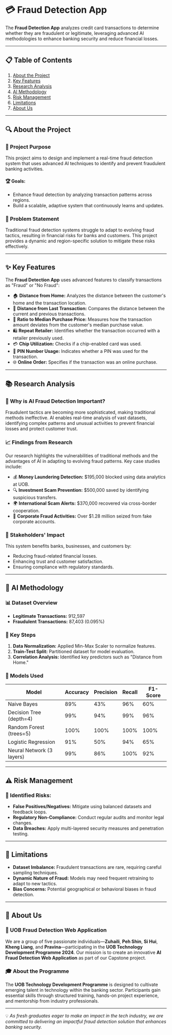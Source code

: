 # 💳 Fraud Detection App

The **Fraud Detection App** analyzes credit card transactions to determine whether they are fraudulent or legitimate, leveraging advanced AI methodologies to enhance banking security and reduce financial losses.

---

## 📋 Table of Contents

1. [About the Project](#about-the-project)
2. [Key Features](#key-features)
3. [Research Analysis](#research-analysis)
4. [AI Methodology](#ai-methodology)
5. [Risk Management](#risk-management)
6. [Limitations](#limitations)
7. [About Us](#about-us)

---

## 🔍 About the Project

### 🎯 Project Purpose

This project aims to design and implement a real-time fraud detection system that uses advanced AI techniques to identify and prevent fraudulent banking activities.

#### 🏆 Goals:
- Enhance fraud detection by analyzing transaction patterns across regions.
- Build a scalable, adaptive system that continuously learns and updates.

### 🚨 Problem Statement

Traditional fraud detection systems struggle to adapt to evolving fraud tactics, resulting in financial risks for banks and customers. This project provides a dynamic and region-specific solution to mitigate these risks effectively.

---

## ✨ Key Features

The **Fraud Detection App** uses advanced features to classify transactions as "Fraud" or "No Fraud":

- 🏠 **Distance from Home:** Analyzes the distance between the customer's home and the transaction location.
- 📍 **Distance from Last Transaction:** Compares the distance between the current and previous transactions.
- 💸 **Ratio to Median Purchase Price:** Measures how the transaction amount deviates from the customer's median purchase value.
- 🛍️ **Repeat Retailer:** Identifies whether the transaction occurred with a retailer previously used.
- 💳 **Chip Utilization:** Checks if a chip-enabled card was used.
- 🔐 **PIN Number Usage:** Indicates whether a PIN was used for the transaction.
- 🌐 **Online Order:** Specifies if the transaction was an online purchase.

---

## 📚 Research Analysis

### 🤔 Why is AI Fraud Detection Important?

Fraudulent tactics are becoming more sophisticated, making traditional methods ineffective. AI enables real-time analysis of vast datasets, identifying complex patterns and unusual activities to prevent financial losses and protect customer trust.

### 📈 Findings from Research

Our research highlights the vulnerabilities of traditional methods and the advantages of AI in adapting to evolving fraud patterns. Key case studies include:

- 💰 **Money Laundering Detection:** $195,000 blocked using data analytics at UOB.
- 🔍 **Investment Scam Prevention:** $500,000 saved by identifying suspicious transfers.
- 🌍 **International Scam Alerts:** $370,000 recovered via cross-border cooperation.
- 🏢 **Corporate Fraud Activities:** Over $1.28 million seized from fake corporate accounts.

### 👥 Stakeholders' Impact

This system benefits banks, businesses, and customers by:
- Reducing fraud-related financial losses.
- Enhancing trust and customer satisfaction.
- Ensuring compliance with regulatory standards.

---

## 🧠 AI Methodology

### 📊 Dataset Overview

- **Legitimate Transactions:** 912,597  
- **Fraudulent Transactions:** 87,403 (0.095%)

### 🔑 Key Steps

1. **Data Normalization:** Applied Min-Max Scaler to normalize features.
2. **Train-Test Split:** Partitioned dataset for model evaluation.
3. **Correlation Analysis:** Identified key predictors such as "Distance from Home."

### 🏅 Models Used

| Model                    | Accuracy | Precision | Recall | F1-Score |
|--------------------------|----------|-----------|--------|----------|
| Naive Bayes              | 89%      | 43%       | 96%    | 60%      |
| Decision Tree (depth=4)  | 99%      | 94%       | 99%    | 96%      |
| Random Forest (trees=5)  | 100%     | 100%      | 100%   | 100%     |
| Logistic Regression      | 91%      | 50%       | 94%    | 65%      |
| Neural Network (3 layers)| 99%      | 86%       | 100%   | 92%      |

---

## ⚠️ Risk Management

### 🔎 Identified Risks:

- **False Positives/Negatives:** Mitigate using balanced datasets and feedback loops.
- **Regulatory Non-Compliance:** Conduct regular audits and monitor legal changes.
- **Data Breaches:** Apply multi-layered security measures and penetration testing.

---

## 🚧 Limitations

- **Dataset Imbalance:** Fraudulent transactions are rare, requiring careful sampling techniques.
- **Dynamic Nature of Fraud:** Models may need frequent retraining to adapt to new tactics.
- **Bias Concerns:** Potential geographical or behavioral biases in fraud detection.

---

## 🏦 About Us

### 🌟 UOB Fraud Detection Web Application

We are a group of five passionate individuals—**Zuhaili**, **Peh Shin**, **Si Hui**, **Kheng Liang**, and **Pravina**—participating in the **UOB Technology Development Programme 2024**. Our mission is to create an innovative **AI Fraud Detection Web Application** as part of our Capstone project.

### 🎓 About the Programme

The **UOB Technology Development Programme** is designed to cultivate emerging talent in technology within the banking sector. Participants gain essential skills through structured training, hands-on project experience, and mentorship from industry professionals.

---

💡 *As fresh graduates eager to make an impact in the tech industry, we are committed to delivering an impactful fraud detection solution that enhances banking security.*

